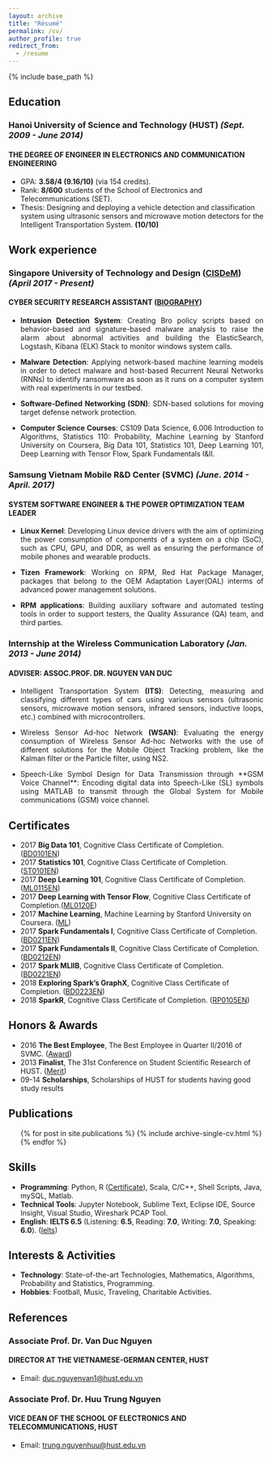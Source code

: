 ```yaml
---
layout: archive
title: "Résumé"
permalink: /cv/
author_profile: true
redirect_from:
  - /resume
---
```


{% include base_path %}

## Education
### Hanoi University of Science and Technology (HUST) _(Sept. 2009 - June 2014)_
#### THE DEGREE OF ENGINEER IN ELECTRONICS AND COMMUNICATION ENGINEERING
* GPA: **3.58/4 (9.16/10)** (via 154 credits).
* Rank: **8/600** students of the School of Electronics and Telecommunications (SET).
* Thesis: Designing and deploying a vehicle detection and classification system using ultrasonic sensors and microwave motion detectors for the Intelligent Transportation System. **(10/10)**

## Work experience
### Singapore University of Technology and Design ([CISDeM](https://temasek-labs.sutd.edu.sg/projects/cross-functional-information-system-for-decision-making-cisdem/)) _(April 2017 - Present)_
#### CYBER SECURITY RESEARCH ASSISTANT ([BIOGRAPHY](https://temasek-labs.sutd.edu.sg/people/dinh-duy-khanh/))
* <p style='text-align: justify;'><b>Intrusion Detection System</b>: Creating Bro policy scripts based on behavior-based and signature-based malware analysis to raise the alarm about abnormal activities and building the ElasticSearch, Logstash, Kibana (ELK) Stack to monitor windows system calls.</p>
* <p style='text-align: justify;'><b>Malware Detection</b>: Applying network-based machine learning models in order to detect malware and host-based Recurrent Neural Networks (RNNs) to identify ransomware as soon as it runs on a computer system with real experiments in our testbed.</p>
* <p style='text-align: justify;'><b>Software-Defined Networking (SDN)</b>: SDN-based solutions for moving target defense network protection.</p>
* <p style='text-align: justify;'><b>Computer Science Courses</b>: CS109 Data Science, 6.006 Introduction to Algorithms, Statistics 110: Probability, Machine Learning by Stanford University on Coursera, Big Data 101, Statistics 101, Deep Learning 101, Deep Learning with Tensor Flow, Spark Fundamentals I&II.</p>

### Samsung Vietnam Mobile R&D Center (SVMC) _(June. 2014 - April. 2017)_
#### SYSTEM SOFTWARE ENGINEER & THE POWER OPTIMIZATION TEAM LEADER
* <p style='text-align: justify;'><b>Linux Kernel</b>: Developing Linux device drivers with the aim of optimizing the power consumption of components of a system on a chip (SoC), such as CPU, GPU, and DDR, as well as ensuring the performance of mobile phones and wearable products.</p>
* <p style='text-align: justify;'><b>Tizen Framework</b>: Working on RPM, Red Hat Package Manager, packages that belong to the OEM Adaptation Layer(OAL) interms of advanced power management solutions.</p>
* <p style='text-align: justify;'><b>RPM applications</b>: Building auxiliary software and automated testing tools in order to support testers, the Quality Assurance (QA) team, and third parties.</p>

### Internship at the Wireless Communication Laboratory _(Jan. 2013 - June 2014)_
#### ADVISER: ASSOC.PROF. DR. NGUYEN VAN DUC
* <p style='text-align: justify;'>Intelligent Transportation System <b>(ITS)</b>: Detecting, measuring and classifying different types of cars using various sensors (ultrasonic sensors, microwave motion sensors, infrared sensors, inductive loops, etc.) combined with microcontrollers.</p>
* <p style='text-align: justify;'>Wireless Sensor Ad-hoc Network <b>(WSAN)</b>: Evaluating the energy consumption of Wireless Sensor Ad-hoc Networks with the use of different solutions for the Mobile Object Tracking problem, like the Kalman filter or the Particle filter, using NS2.</p>
* <p style='text-align: justify;'></b>Speech-Like Symbol Design</b> for Data Transmission through **GSM Voice Channel**: Encoding digital data into Speech-Like (SL) symbols using MATLAB to transmit through the Global System for Mobile communications (GSM) voice channel.</p>
  
## Certificates
* 2017 **Big Data 101**, Cognitive Class Certificate of Completion. ([BD0101EN](https://courses.cognitiveclass.ai/certificates/user/693399/course/course-v1:BigDataUniversity+BD0101EN+2016_T2))
* 2017 **Statistics 101**, Cognitive Class Certificate of Completion. ([ST0101EN](https://courses.cognitiveclass.ai/certificates/user/693399/course/course-v1:BigDataUniversity+ST0101EN+2017))
* 2017 **Deep Learning 101**, Cognitive Class Certificate of Completion. ([ML0115EN](https://courses.cognitiveclass.ai/certificates/user/693399/course/course-v1:BigDataUniversity+ML0115EN+2016))
* 2017 **Deep Learning with Tensor Flow**, Cognitive Class Certificate of Completion.([ML0120E](https://courses.cognitiveclass.ai/certificates/user/693399/course/course-v1:BigDataUniversity+ML0120EN+2016))
* 2017 **Machine Learning**, Machine Learning by Stanford University on Coursera. ([ML](https://www.coursera.org/account/accomplishments/certificate/GTC5K63A2D5G))
* 2017 **Spark Fundamentals I**, Cognitive Class Certificate of Completion. ([BD0211EN](https://courses.cognitiveclass.ai/certificates/07a24e8b32e7427e891dedbf422bc37d))
* 2017 **Spark Fundamentals II**, Cognitive Class Certificate of Completion. ([BD0212EN](https://courses.cognitiveclass.ai/certificates/e958165dc6764650b628d83be6ac771c))
* 2017 **Spark MLlIB**, Cognitive Class Certificate of Completion. ([BD0221EN](https://courses.cognitiveclass.ai/certificates/f2baa151b4324094ad510d8ac2683a69))
* 2018 **Exploring Spark’s GraphX**, Cognitive Class Certificate of Completion. ([BD0223EN](https://courses.cognitiveclass.ai/certificates/user/693399/course/course-v1:BigDataUniversity+BD0223EN+2016))
* 2018 **SparkR**, Cognitive Class Certificate of Completion. ([RP0105EN](https://courses.cognitiveclass.ai/certificates/af43fbd332c84e73bb6a6b022c2fd2e9))

## Honors & Awards
* 2016 **The Best Employee**, The Best Employee in Quarter II/2016 of SVMC. ([Award](https://view.publitas.com/singapore-university-of-technology-and-design/thebestemployee/page/1))
* 2013 **Finalist**, The 31st Conference on Student Scientific Research of HUST. ([Merit](https://view.publitas.com/singapore-university-of-technology-and-design/conference-on-student-scientific-research-of-hust/page/2-3))
* 09-14 **Scholarships**, Scholarships of HUST for students having good study results

## Publications
  <ul>{% for post in site.publications %}
    {% include archive-single-cv.html %}
  {% endfor %}</ul>

## Skills
* **Programming**: Python, R ([Certificate](https://www.datacamp.com/statement-of-accomplishment/course/9e72a6a298e653f8dde27a8aa98100076b2b3eb6)), Scala, C/C++, Shell Scripts, Java, mySQL, Matlab.
* **Technical Tools**: Jupyter Notebook, Sublime Text, Eclipse IDE, Source Insight, Visual Studio, Wireshark PCAP Tool.
* **English**: **IELTS 6.5** (Listening: **6.5**, Reading: **7.0**, Writing: **7.0**, Speaking: **6.0**). ([Ielts](https://view.publitas.com/singapore-university-of-technology-and-design/ieltsscore/))

## Interests & Activities
* **Technology**: State-of-the-art Technologies, Mathematics, Algorithms, Probability and Statistics, Programming.
* **Hobbies**: Football, Music, Traveling, Charitable Activities.

## References
### Associate Prof. Dr. Van Duc Nguyen
#### DIRECTOR AT THE VIETNAMESE-GERMAN CENTER, HUST
* Email: duc.nguyenvan1@hust.edu.vn

### Associate Prof. Dr. Huu Trung Nguyen
#### VICE DEAN OF THE SCHOOL OF ELECTRONICS AND TELECOMMUNICATIONS, HUST
* Email: trung.nguyenhuu@hust.edu.vn

<!---
Talks
======
  <ul>{% for post in site.talks %}
    {% include archive-single-talk-cv.html %}
  {% endfor %}</ul>

Teaching
======
  <ul>{% for post in site.teaching %}
    {% include archive-single-cv.html %}
  {% endfor %}</ul>

Service and leadership
======
* Currently signed in to 43 different slack teams

-->
